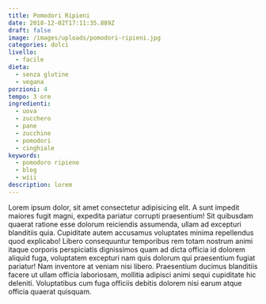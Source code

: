 ```yaml
---
title: Pomodori Ripieni
date: 2018-12-02T17:11:35.889Z
draft: false
image: /images/uploads/pomodori-ripieni.jpg
categories: dolci
livello:
  - facile
dieta:
  - senza glutine
  - vegana
porzioni: 4
tempo: 3 ore
ingredienti:
  - uova
  - zucchero
  - pane
  - zucchine
  - pomodori
  - cinghiale
keywords:
  - pomodoro ripieno
  - blog
  - wiii
description: lorem
---
```

Lorem ipsum dolor, sit amet consectetur adipisicing elit. A sunt impedit maiores fugit magni, expedita pariatur corrupti praesentium! Sit quibusdam quaerat ratione esse dolorum reiciendis assumenda, ullam ad excepturi blanditiis quia. Cupiditate autem accusamus voluptates minima repellendus quod explicabo! Libero consequuntur temporibus rem totam nostrum animi itaque corporis perspiciatis dignissimos quam ad dicta officia id dolorem aliquid fuga, voluptatem excepturi nam quis dolorum qui praesentium fugiat pariatur! Nam inventore at veniam nisi libero. Praesentium ducimus blanditiis facere ut ullam officia laboriosam, mollitia adipisci animi sequi cupiditate hic deleniti. Voluptatibus cum fuga officiis debitis dolorem nisi earum atque officia quaerat quisquam.
